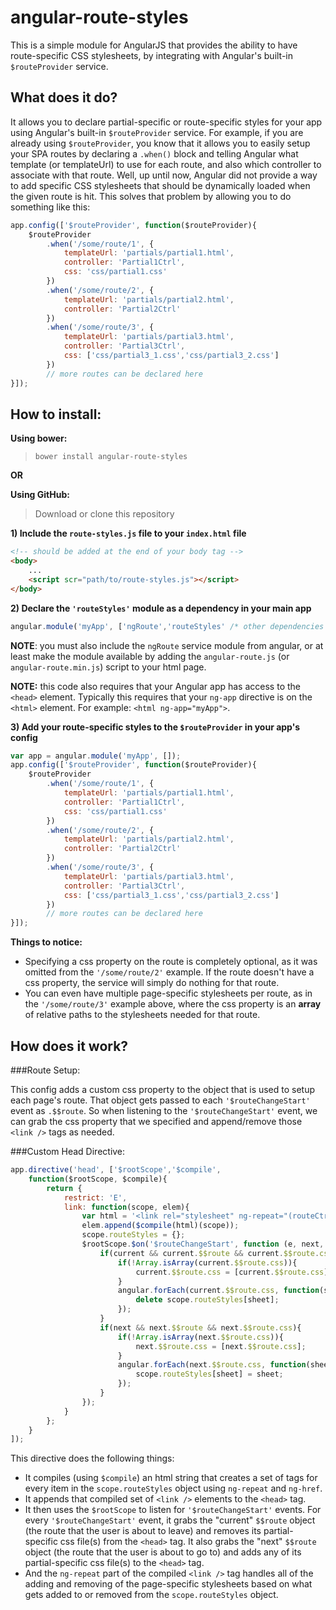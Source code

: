 angular-route-styles
====================

This is a simple module for AngularJS that provides the ability to have route-specific CSS stylesheets, by integrating with Angular's built-in `$routeProvider` service.

What does it do?
---------------

It allows you to declare partial-specific or route-specific styles for your app using
Angular's built-in `$routeProvider` service.  For example, if you are already using
`$routeProvider`, you know that it allows you to easily setup your SPA routes by declaring
a `.when()` block and telling Angular what template (or templateUrl) to use for each
route, and also which controller to associate with that route.  Well, up until now, Angular
did not provide a way to add specific CSS stylesheets that should be dynamically loaded
when the given route is hit.  This solves that problem by allowing you to do something like this:

```javascript
app.config(['$routeProvider', function($routeProvider){
    $routeProvider
        .when('/some/route/1', {
            templateUrl: 'partials/partial1.html', 
            controller: 'Partial1Ctrl',
            css: 'css/partial1.css'
        })
        .when('/some/route/2', {
            templateUrl: 'partials/partial2.html',
            controller: 'Partial2Ctrl'
        })
        .when('/some/route/3', {
            templateUrl: 'partials/partial3.html',
            controller: 'Partial3Ctrl',
            css: ['css/partial3_1.css','css/partial3_2.css']
        })
        // more routes can be declared here
}]);
```

How to install:
---------------

**Using bower:**
> `bower install angular-route-styles`

**OR**

**Using GitHub:**
> Download or clone this repository

**1) Include the `route-styles.js` file to your `index.html` file**

```html
<!-- should be added at the end of your body tag -->
<body>
    ...
    <script scr="path/to/route-styles.js"></script>
</body>
```

**2) Declare the `'routeStyles'` module as a dependency in your main app**

```javascript
angular.module('myApp', ['ngRoute','routeStyles' /* other dependencies here */]);
```
**NOTE**: you must also include the `ngRoute` service module from angular, or at least make the
module available by adding the `angular-route.js` (or `angular-route.min.js`) script
to your html page.

**NOTE:** this code also requires that your Angular app has access to the `<head>` element.  Typically this
requires that your `ng-app` directive is on the `<html>` element.  For example: `<html ng-app="myApp">`.

**3) Add your route-specific styles to the `$routeProvider` in your app's config**

```javascript
var app = angular.module('myApp', []);
app.config(['$routeProvider', function($routeProvider){
    $routeProvider
        .when('/some/route/1', {
            templateUrl: 'partials/partial1.html', 
            controller: 'Partial1Ctrl',
            css: 'css/partial1.css'
        })
        .when('/some/route/2', {
            templateUrl: 'partials/partial2.html',
            controller: 'Partial2Ctrl'
        })
        .when('/some/route/3', {
            templateUrl: 'partials/partial3.html',
            controller: 'Partial3Ctrl',
            css: ['css/partial3_1.css','css/partial3_2.css']
        })
        // more routes can be declared here
}]);
```
**Things to notice:**
* Specifying a css property on the route is completely optional, as it was omitted from the `'/some/route/2'` example. If the route doesn't have a css property, the service will simply do nothing for that route.
* You can even have multiple page-specific stylesheets per route, as in the `'/some/route/3'` example above, where the css property is an **array** of relative paths to the stylesheets needed for that route.


How does it work?
-----------------
###Route Setup:

This config adds a custom css property to the object that is used to setup each page's route. That object gets passed to each `'$routeChangeStart'` event as `.$$route`. So when listening to the `'$routeChangeStart'` event, we can grab the css property that we specified and append/remove those `<link />` tags as needed.

###Custom Head Directive:

```javascript
app.directive('head', ['$rootScope','$compile',
    function($rootScope, $compile){
        return {
            restrict: 'E',
            link: function(scope, elem){
                var html = '<link rel="stylesheet" ng-repeat="(routeCtrl, cssUrl) in routeStyles" ng-href="{{cssUrl}}" />';
                elem.append($compile(html)(scope));
                scope.routeStyles = {};
                $rootScope.$on('$routeChangeStart', function (e, next, current) {
                    if(current && current.$$route && current.$$route.css){
                        if(!Array.isArray(current.$$route.css)){
                            current.$$route.css = [current.$$route.css];
                        }
                        angular.forEach(current.$$route.css, function(sheet){
                            delete scope.routeStyles[sheet];
                        });
                    }
                    if(next && next.$$route && next.$$route.css){
                        if(!Array.isArray(next.$$route.css)){
                            next.$$route.css = [next.$$route.css];
                        }
                        angular.forEach(next.$$route.css, function(sheet){
                            scope.routeStyles[sheet] = sheet;
                        });
                    }
                });
            }
        };
    }
]);
```

This directive does the following things:

* It compiles (using `$compile`) an html string that creates a set of <link /> tags for every item in the `scope.routeStyles` object using `ng-repeat` and `ng-href`.
* It appends that compiled set of `<link />` elements to the `<head>` tag.
* It then uses the `$rootScope` to listen for `'$routeChangeStart'` events. For every `'$routeChangeStart'` event, it grabs the "current" `$$route` object (the route that the user is about to leave) and removes its partial-specific css file(s) from the `<head>` tag. It also grabs the "next" `$$route` object (the route that the user is about to go to) and adds any of its partial-specific css file(s) to the `<head>` tag.
* And the `ng-repeat` part of the compiled `<link />` tag handles all of the adding and removing of the page-specific stylesheets based on what gets added to or removed from the `scope.routeStyles` object.
